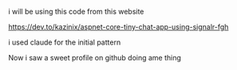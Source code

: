 i will be using this code from this website

https://dev.to/kazinix/aspnet-core-tiny-chat-app-using-signalr-fgh

i used claude for the initial pattern 

Now i saw a sweet profile on github doing ame thing